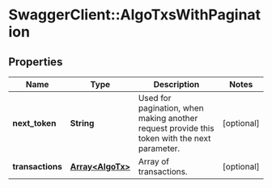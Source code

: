 # SwaggerClient::AlgoTxsWithPagination

## Properties
Name | Type | Description | Notes
------------ | ------------- | ------------- | -------------
**next_token** | **String** | Used for pagination, when making another request provide this token with the next parameter. | [optional] 
**transactions** | [**Array&lt;AlgoTx&gt;**](AlgoTx.md) | Array of transactions. | [optional] 

